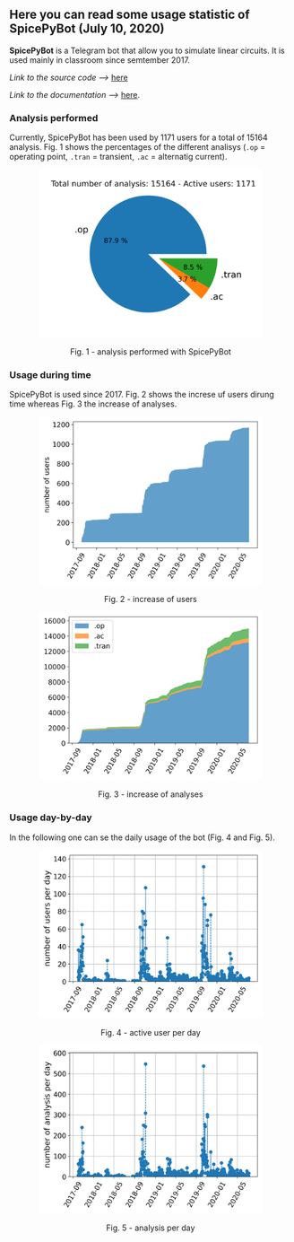## Here you can read some usage statistic of SpicePyBot (July 10, 2020)

**SpicePyBot** is a Telegram bot that allow you to simulate linear circuits. It is used mainly in classroom since semtember 2017.

*Link to the source code -->* [here](https://github.com/giaccone/SpicePyBot)

*Link to the documentation -->* [here](https://github.com/giaccone/SpicePyBot/wiki).


### Analysis performed
Currently, SpicePyBot has been used by 1171 users for a total of 15164 analysis. Fig. 1 shows the percentages of the different analisys (`.op` = operating point, `.tran` = transient, `.ac` = alternatig current).

<p align="center">
<img src="./img/fig4_Analysis_percentage.png" width="400">
</p>
<p align="center">
Fig. 1 - analysis performed with SpicePyBot
</p>

### Usage during time
SpicePyBot is used since 2017. Fig. 2 shows the increse uf users dirung time whereas Fig. 3 the increase of analyses.

<p align="center">
<img src="./img/fig3_Stacked_bar_user.png" width="400">
</p>
<p align="center">
Fig. 2 - increase of users
</p>

<p align="center">
<img src="./img/fig6_Stack_plot.png" width="400">
</p>
<p align="center">
Fig. 3 - increase of analyses
</p>

### Usage day-by-day
In the following one can se the daily usage of the bot (Fig. 4 and Fig. 5).

<p align="center">
<img src="./img/fig2_Users_per_day.png" width="400">
</p>
<p align="center">
Fig. 4 - active user per day
</p>

<p align="center">
<img src="./img/fig1_Analysis_per_day.png" width="400">
</p>
<p align="center">
Fig. 5 - analysis per day
</p>
